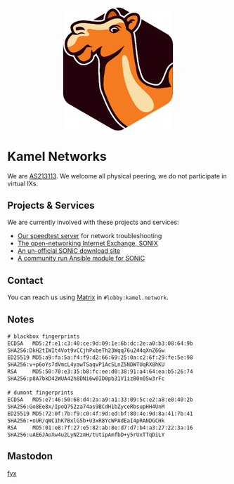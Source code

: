 <center><img src="https://raw.githubusercontent.com/kamelnetworks/site/master/kamelnetworks.png" width="250px"></center>

# Kamel Networks

We are [AS213113](https://www.peeringdb.com/net/23520).
We welcome all physical peering, we do not participate in virtual IXs.

## Projects & Services

We are currently involved with these projects and services:

 * [Our speedtest server](http://speedtest.kamel.network/) for network troubleshooting
 * [The open-networking Internet Exchange, SONIX](https://sonix.network/)
 * [An un-official SONiC download site](https://sonic.software/)
 * [A community run Ansible module for SONiC](https://github.com/ansible-collections/community.sonic)

## Contact

You can reach us using [Matrix](https://matrix.to/#/#lobby:kamel.network) in `#lobby:kamel.network`. 

## Notes

```
# blackbox fingerprints
ECDSA   MD5:2f:e1:c3:40:ce:9d:09:1e:6b:dc:2e:a0:b3:08:64:9b  SHA256:DkH2tIWIt4Vot9vCCjhPxbeTh23Wqq76u244qXnZ6Gw
ED25519 MD5:a9:fa:5a:f4:f9:d2:66:69:25:0a:c2:6f:29:fe:5e:98  SHA256:v+p6oYs7dVmcL4yawTSaqvP1AcSLnZ5NDWTUqRX8hKU
RSA     MD5:50:70:e3:35:b8:fc:ee:d0:38:91:a4:64:ea:b5:26:74  SHA256:p8A7bkD42WUA42h8DNi6w0ID0pb31V1izB0n05w3rFc

# dumont fingerprints
ECDSA   MD5:e7:46:50:68:d4:2a:a9:a1:33:09:5c:e2:a8:e0:40:2b  SHA256:Go8Ee8x/IpoQ7S2za74as9BCdH1bZyceRbsupHH4UnM
ED25519 MD5:72:0f:7b:f9:c0:4f:9d:ed:bf:80:4e:9d:8a:41:7b:41  SHA256:+nUR/qWC1hK7BxlG5b+U3xR8YcWPAdEaI4pRANDGCHk
RSA     MD5:01:e8:7f:27:e5:82:ab:8e:d7:d7:b4:a3:27:22:3a:16  SHA256:uAE6JAoXw4u2LyNZzmH/tUtipAmfbD+y5rUxTTqDiLY
```
## Mastodon
<a rel="me" href="https://kamel.social/@fyx">fyx</a><br>
